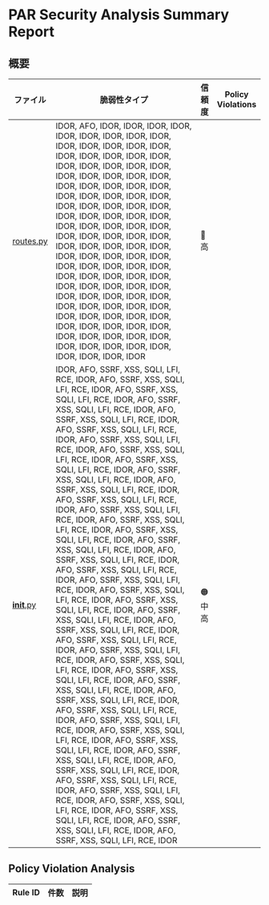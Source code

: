 # PAR Security Analysis Summary Report

## 概要

| ファイル | 脆弱性タイプ | 信頼度 | Policy Violations |
|---------|------------|--------|------------------|
| [routes.py](routes.py.md) | IDOR, AFO, IDOR, IDOR, IDOR, IDOR, IDOR, IDOR, IDOR, IDOR, IDOR, IDOR, IDOR, IDOR, IDOR, IDOR, IDOR, IDOR, IDOR, IDOR, IDOR, IDOR, IDOR, IDOR, IDOR, IDOR, IDOR, IDOR, IDOR, IDOR, IDOR, IDOR, IDOR, IDOR, IDOR, IDOR, IDOR, IDOR, IDOR, IDOR, IDOR, IDOR, IDOR, IDOR, IDOR, IDOR, IDOR, IDOR, IDOR, IDOR, IDOR, IDOR, IDOR, IDOR, IDOR, IDOR, IDOR, IDOR, IDOR, IDOR, IDOR, IDOR, IDOR, IDOR, IDOR, IDOR, IDOR, IDOR, IDOR, IDOR, IDOR, IDOR, IDOR, IDOR, IDOR, IDOR, IDOR, IDOR, IDOR, IDOR, IDOR, IDOR, IDOR, IDOR, IDOR, IDOR, IDOR, IDOR, IDOR, IDOR, IDOR, IDOR, IDOR, IDOR, IDOR, IDOR, IDOR, IDOR, IDOR, IDOR, IDOR, IDOR, IDOR, IDOR, IDOR, IDOR, IDOR, IDOR, IDOR, IDOR, IDOR, IDOR, IDOR, IDOR, IDOR, IDOR, IDOR, IDOR, IDOR, IDOR | 🔴 高 |  |
| [__init__.py](__init__.py.md) | IDOR, AFO, SSRF, XSS, SQLI, LFI, RCE, IDOR, AFO, SSRF, XSS, SQLI, LFI, RCE, IDOR, AFO, SSRF, XSS, SQLI, LFI, RCE, IDOR, AFO, SSRF, XSS, SQLI, LFI, RCE, IDOR, AFO, SSRF, XSS, SQLI, LFI, RCE, IDOR, AFO, SSRF, XSS, SQLI, LFI, RCE, IDOR, AFO, SSRF, XSS, SQLI, LFI, RCE, IDOR, AFO, SSRF, XSS, SQLI, LFI, RCE, IDOR, AFO, SSRF, XSS, SQLI, LFI, RCE, IDOR, AFO, SSRF, XSS, SQLI, LFI, RCE, IDOR, AFO, SSRF, XSS, SQLI, LFI, RCE, IDOR, AFO, SSRF, XSS, SQLI, LFI, RCE, IDOR, AFO, SSRF, XSS, SQLI, LFI, RCE, IDOR, AFO, SSRF, XSS, SQLI, LFI, RCE, IDOR, AFO, SSRF, XSS, SQLI, LFI, RCE, IDOR, AFO, SSRF, XSS, SQLI, LFI, RCE, IDOR, AFO, SSRF, XSS, SQLI, LFI, RCE, IDOR, AFO, SSRF, XSS, SQLI, LFI, RCE, IDOR, AFO, SSRF, XSS, SQLI, LFI, RCE, IDOR, AFO, SSRF, XSS, SQLI, LFI, RCE, IDOR, AFO, SSRF, XSS, SQLI, LFI, RCE, IDOR, AFO, SSRF, XSS, SQLI, LFI, RCE, IDOR, AFO, SSRF, XSS, SQLI, LFI, RCE, IDOR, AFO, SSRF, XSS, SQLI, LFI, RCE, IDOR, AFO, SSRF, XSS, SQLI, LFI, RCE, IDOR, AFO, SSRF, XSS, SQLI, LFI, RCE, IDOR, AFO, SSRF, XSS, SQLI, LFI, RCE, IDOR, AFO, SSRF, XSS, SQLI, LFI, RCE, IDOR, AFO, SSRF, XSS, SQLI, LFI, RCE, IDOR, AFO, SSRF, XSS, SQLI, LFI, RCE, IDOR, AFO, SSRF, XSS, SQLI, LFI, RCE, IDOR, AFO, SSRF, XSS, SQLI, LFI, RCE, IDOR, AFO, SSRF, XSS, SQLI, LFI, RCE, IDOR, AFO, SSRF, XSS, SQLI, LFI, RCE, IDOR, AFO, SSRF, XSS, SQLI, LFI, RCE, IDOR, AFO, SSRF, XSS, SQLI, LFI, RCE, IDOR, AFO, SSRF, XSS, SQLI, LFI, RCE, IDOR, AFO, SSRF, XSS, SQLI, LFI, RCE, IDOR, AFO, SSRF, XSS, SQLI, LFI, RCE, IDOR, AFO, SSRF, XSS, SQLI, LFI, RCE, IDOR, AFO, SSRF, XSS, SQLI, LFI, RCE, IDOR | 🟠 中高 |  |

## Policy Violation Analysis

| Rule ID | 件数 | 説明 |
|---------|------|------|
